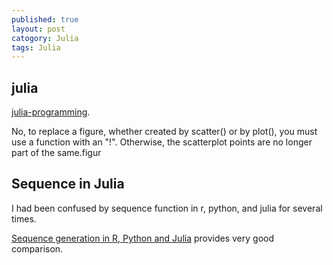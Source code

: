 ```yaml
---
published: true
layout: post
catogory: Julia
tags: Julia
---
```

## julia

 [julia-programming](https://www.coursera.org/learn/julia-programming). 



No, to replace a figure, whether created by scatter() or by plot(), you must use a function with an "!". Otherwise, the scatterplot points are no longer part of the same.figur



## Sequence in Julia

I had been confused by sequence function in r, python, and julia for several times.

[Sequence generation in R, Python and Julia](https://rsnippets.blogspot.ca/2015/01/sequence-generation-in-r-python-and.html) provides very good comparison.

